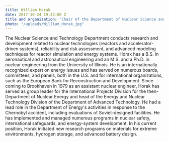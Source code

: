 ```yaml
---
title: William Horak
date: 2017-10-24 19:42:00 Z
title and organization: 'Chair of the Department of Nuclear Science and Technology, Brookhaven National Laboratory'
photo: "/uploads/William_Horak.jpg"
---
```

The Nuclear Science and Technology Department conducts research and development related to nuclear technologies (reactors and accelerator-driven systems), reliability and risk assessment, and advanced modeling techniques for reactor simulation and energy systems. Horak has a B.S. in aeronautical and astronautical engineering and an M.S. and a Ph.D. in nuclear engineering from the University of Illinois. He is an internationally recognized expert on energy issues and has served on numerous boards, committees, and panels, both in the U.S. and for international organizations, such as the European Bank for Reconstruction and Development. Since coming to Brookhaven in 1979 as an assistant nuclear engineer, Horak has served as group leader for the International Projects Division for the then-Department of Nuclear Energy and head of the Energy and Nuclear Technology Division of the Department of Advanced Technology. He had a lead role in the Department of Energy's activities in response to the Chernobyl accident, including evaluations of Soviet-designed facilities. He has implemented and managed numerous programs in nuclear safety, international safeguards, and energy-system development. In his current position, Horak initiated new research programs on materials for extreme environments, hydrogen storage, and advanced battery design.
